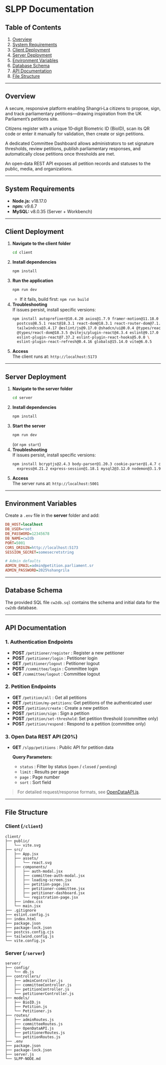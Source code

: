 # SLPP Documentation



## Table of Contents
1. [Overview](#overview)
2. [System Requirements](#system-requirements)
3. [Client Deployment](#client-deployment)
4. [Server Deployment](#server-deployment)
5. [Environment Variables](#environment-variables)
6. [Database Schema](#database-schema)
7. [API Documentation](#api-documentation)
8. [File Structure](#file-structure)

---

## Overview

A secure, responsive platform enabling Shangri‑La citizens to propose, sign, and track parliamentary petitions—drawing inspiration from the UK Parliament’s petitions site.

Citizens register with a unique 10‑digit Biometric ID (BioID), scan its QR code or enter it manually for validation, then create or sign petitions.

A dedicated Committee Dashboard allows administrators to set signature thresholds, review petitions, publish parliamentary responses, and automatically close petitions once thresholds are met.

An open‑data REST API exposes all petition records and statuses to the public, media, and organizations.

---

## System Requirements

- **Node.js:** v18.17.0
- **npm:** v9.6.7
- **MySQL:** v8.0.35 (Server + Workbench)

---

## Client Deployment

1. **Navigate to the client folder**
   ```bash
   cd client
   ```
2. **Install dependencies**
   ```bash
   npm install
   ```
3. **Run the application**
   ```bash
   npm run dev
   ```
   - If it fails, build first: `npm run build`
4. **Troubleshooting**\
   If issues persist, install specific versions:
   ```bash
   npm install autoprefixer@10.4.20 axios@1.7.9 framer-motion@11.18.0 lucide-react@0.471.1 \
     postcss@8.5.1 react@18.3.1 react-dom@18.3.1 react-router-dom@7.1.1 \
     tailwindcss@3.4.17 @eslint/js@9.17.0 @shadcn/ui@0.0.4 @types/react@18.3.18 \
     @types/react-dom@18.3.5 @vitejs/plugin-react@4.3.4 eslint@9.17.0 \
     eslint-plugin-react@7.37.2 eslint-plugin-react-hooks@5.0.0 \
     eslint-plugin-react-refresh@0.4.16 globals@15.14.0 vite@6.0.5
   ```
5. **Access**\
   The client runs at: `http://localhost:5173`

---

## Server Deployment

1. **Navigate to the server folder**
   ```bash
   cd server
   ```
2. **Install dependencies**
   ```bash
   npm install
   ```
3. **Start the server**
   ```bash
   npm run dev
   ```
   (or `npm start`)
4. **Troubleshooting**\
   If issues persist, install specific versions:
   ```bash
   npm install bcryptjs@2.4.3 body-parser@1.20.3 cookie-parser@1.4.7 cors@2.8.5 dotenv@16.4.7 \
     express@4.21.2 express-session@1.18.1 mysql2@3.12.0 nodemon@3.1.9
   ```
5. **Access**\
   The server runs at: `http://localhost:5001`

---

## Environment Variables

Create a `.env` file in the **server** folder and add:

```ini
DB_HOST=localhost
DB_USER=root
DB_PASSWORD=12345678
DB_NAME=cw2db
PORT=5001
CORS_ORIGIN=http://localhost:5173
SESSION_SECRET=somesecretstring

# Admin defaults
ADMIN_EMAIL=admin@petition.parliament.sr
ADMIN_PASSWORD=2025%shangrila
```

---

## Database Schema

The provided SQL file `cw2db.sql` contains the schema and initial data for the `cw2db` database.

---

## API Documentation

### 1. Authentication Endpoints

- **POST** `/petitioner/register`  : Register a new petitioner
- **POST** `/petitioner/login`     : Petitioner login
- **GET**  `/petitioner/logout`    : Petitioner logout
- **POST** `/committee/login`      : Committee login
- **GET**  `/committee/logout`     : Committee logout

### 2. Petition Endpoints

- **GET**  `/petition/all`          : Get all petitions
- **GET**  `/petition/my-petitions`: Get petitions of the authenticated user
- **POST** `/petition/create`       : Create a new petition
- **POST** `/petition/sign`         : Sign a petition
- **POST** `/petition/set-threshold`: Set petition threshold (committee only)
- **POST** `/petition/respond`      : Respond to a petition (committee only)

### 3. Open Data REST API (20%)

- **GET** `/slpp/petitions`  : Public API for petition data

  **Query Parameters:**
  - `status` : Filter by status (`open` / `closed` / `pending`)
  - `limit`  : Results per page
  - `page`   : Page number
  - `sort`   : Sort field

> For detailed request/response formats, see [OpenDataAPI.js](server/routes/OpenDataAPI.js).

---

## File Structure

### Client (`/client`)

```
client/
├── public/
│   └── vite.svg
├── src/
│   ├── App.jsx
│   ├── assets/
│   │   └── react.svg
│   ├── components/
│   │   ├── auth-modal.jsx
│   │   ├── committee-auth-modal.jsx
│   │   ├── loading-screen.jsx
│   │   ├── petition-page.jsx
│   │   ├── petitioner-committee.jsx
│   │   ├── petitioner-dashboard.jsx
│   │   └── registration-page.jsx
│   ├── index.css
│   └── main.jsx
├── .gitignore
├── eslint.config.js
├── index.html
├── package.json
├── package-lock.json
├── postcss.config.cjs
├── tailwind.config.js
└── vite.config.js
```

### Server (`/server`)

```
server/
├── config/
│   └── db.js
├── controllers/
│   ├── adminController.js
│   ├── committeeController.js
│   ├── petitionController.js
│   └── petitionerController.js
├── models/
│   ├── BioID.js
│   ├── Petition.js
│   └── Petitioner.js
├── routes/
│   ├── adminRoutes.js
│   ├── committeeRoutes.js
│   ├── OpenDataAPI.js
│   ├── petitionerRoutes.js
│   └── petitionRoutes.js
├── .env
├── package.json
├── package-lock.json
├── server.js
└── SLPP-NODE.md
```

